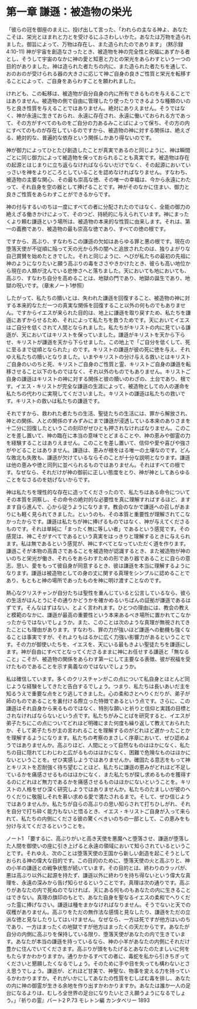 # 第一章 謙遜：被造物の栄光

「彼らの冠を御座のまえに、投げ出して言った、「われらの主なる神よ、あなたこそは、栄光とほまれと力とを受けるにふさわしいかた。あなたは万物を造られました。御旨によって、万物は存在し、また造られたのであります」 (黙示録4:10-11)
神が宇宙を創造なさったとき、被造物を神の完全性と祝福にあずかる者とし、そうして宇宙のなかに神の愛と知恵と力との栄光をあらわすという一つの目的がありました。神は造られた者たちの内に、また造られた者たちを通して、おのおのが受けられる器の大きさに応じて神ご自身の良きご性質と栄光を転移することによって、ご自身をあらわすことを願われました。

けれども、この転移は、被造物が自分自身の内に所有できるものを与えることではありません。被造物の側で自由に管理したり使ったりできるような種類のいのちと良き性質を与えることではありません。絶対にありえません。そうではなく、神が永遠に生きておられ、永遠に存在され、永遠に働いておられる方であって、その方がすべてのものをご自分の力あるみことばによって保ち、その方の内にすべてのものが存在しているのですから、被造物の神に対する関係は、絶えざる、絶対的な、普遍的な依存という関係しかあり得ないのです。

神が御力によってひとたび創造したことが真実であるのと同じように、神は瞬間ごとに同じ御力によって被造物を保っておられることも真実です。被造物は存在の起源とはじまりに立ち返らなければならないだけでなく、その起源においていっさいを神をよりどころとしていることを認めなければなりません。すなわち、被造物の主要な関心、その最も崇高な徳、その唯一の幸福は、今から永遠にわたって、それ自身を空の器として捧げることです。神がそのなかに住まい、御力と良きご性質をあらわすことができるからです。

神の付与するいのちは一度にすべての者に分配されたのではなく、全能の御力の絶えざる働きかけによって、そのつど、持続的に与えられています。神にまったくより頼む謙遜という場所は、被造物の本来的な性質に由来します。それは、第一の義務であり、被造物の最も崇高な徳であり、すべての徳の根です。

ですから、高ぶり、すなわちこの謙遜の欠如はあらゆる罪と悪の根です。現在の堕落天使が不従順に陥って天の光から外の闇へと追放されたのは、独りよがりな自己賞賛を始めたときでした。それと同じように、へびが私たちの最初の先祖に神のようになりたいと願う高ぶりの毒をささやきかけたとき、彼らも高い地位から現在の人類が沈んでいる悲惨さへと落ちました。天においても地においても、高ぶり、すなわち自分を高めることは、地獄の門であり、地獄の誕生であり、地獄の呪いです。（章末ノート1参照）

したがって、私たちの贖いとは、失われた謙遜を回復すること、被造物の神に対する本来的なただ一つの真実な関係を回復すること以外の何ものでもありません。ですからイエスが来られた目的は、地上に謙遜を取り戻すため、私たちを謙遜にあずからせるため、それによって私たちを救うためです。天においてイエスはご自分を低くされて人間となられました。私たちがキリストの内に見ている謙遜が、天においてはキリストを保っていました。謙遜がキリストを天から下らせ、キリストが謙遜を天から下らせました。この地上で「ご自分を低くして、死に至るまで従順となられた」のです。キリストの謙遜が彼の死に徳を与え、それゆえ私たちの贖いとなりました。いまやキリストの分け与える救いとはキリストご自身のいのちと死、キリストご自身のご性質と霊、キリストご自身の謙遜を転移させること以下のものではなく、それ以外のものでもありません。キリストご自身の謙遜はキリストの神に対する関係と彼の贖いのわざの、土台であり、根です。イエス・キリストが完全な謙遜の生涯によって、被造物としての人の運命を私たちの代わりに実現してくださいました。キリストの謙遜は私たちの救いです。キリストの救いは私たちの謙遜です。

それですから、救われた者たちの生活、聖徒たちの生活には、罪から解放され、神との関係、人との関係のすみずみにまで謙遜が浸透している本来のありさまを十二分に回復したというこの刻印がぜひとも押されなければなりません。このことを差し置いて、神の臨在に本当の意味でとどまることや、神の恵みや御霊の力を経験することはありえません。このことを差し置いて、信仰や愛や喜びや強さがやどることはありません。謙遜は、恵みが根をはる唯一の土壌なのです。どんな敗北も失敗も、謙遜が欠けているならそのことが十分な説明となります。謙遜は他の恵みや徳と同列に並べられるものではありません。それはすべての根です。なぜなら、それだけが神の御前に正しい態度をとり、神が神としてあらゆることをなさるのを妨げないからです。

神は私たちを理性的な存在に造ってくださったので、私たちはある命令についてその本質を洞察し、その命令の絶対的な必要性を真に理解すればするほど、ますます自ら進んで、心から従うようになります。教会のなかで謙遜への召しがあまりにも軽く見られてきました。というのも、その本質と重要性が理解されてこなかったからです。謙遜は私たちが神に捧げるものではなく、神が与えてくださるものです。それは単純に「まったく無に等しい者」であるという感覚です。その感覚は、神こそがすべてであるという真実をはっきりと理解するときに与えられます。私は無であるという感覚が、神にすべてとなっていただく道を作ります。謙遜こそが本物の高貴さであることを被造物が認識するとき、また被造物が神のいのちと栄光が働き、それらをあらわすための形であり器であることに自らの意志、思い、愛をもって彼自身が同意するとき、彼は謙遜を本当に理解するようになります。謙遜は被造物としての身の丈に関する真理をシンプルに認めることであり、もともと神の場所であったものを神に明け渡すことなのです。

熱心なクリスチャンが自分たちは聖性を重んじていると公言しているなら、彼らの生活がほんとうにその通りかどうかを確かめるいちばんの証拠が謙遜であるはずです。そんなはずはない、とよく言われます。ひとつの理由には、教会の教えと模範のなかに、謙遜が最高の重要性という本来あるべき場所に置かれてこなかったからではないでしょうか。また、このことは次のような真理が無視されてきたことにも理由があります。すなわち、罪の力が強いほど謙遜への動機も強くなることは事実ですが、それよりもはるかに広く力強い影響力があるということです。その力が御使いたちを、イエスを、天にいる最もきよい聖徒たちを謙遜にします。神が自由にすべてとなってくださるままに神にお任せする謙遜と「無なること」こそが、被造物の関係をあらわす第一にして主要なる表徴、彼が祝福を受けたものであることを示す奥義なのではないでしょうか。

私は確信しています。多くのクリスチャンがこの点について私自身とほとんど同じような経験をしてきたと告白するでしょう。つまり、私たちは長いあいだ主を知るうえで重要な点をとり逃してきました。心の柔和さとへりくだりが、弟子が師のものであることを裏付ける際立った特徴であるという点です。さらに、この謙遜はそれ自身から来るものではなく、特別な願いと祈りと信仰と実践の目標とされなければならないという点です。私たちがみことばを研究すると、イエスが弟子たちにこの点についてどれほど明確にまた何度も繰り返して教えておられたか、そして弟子たちが主の言われることを理解するのがどれほど遅かったことかを理解するようになります。私たちの考察のまさしく序章において、ぜひ認めようではありませんか。高ぶりほど、人間にとって自然なものはほかになく、私たちの目に隠れてじわじわと広がるものはほかになく、困難で危険なものはほかにないということを。ぜひ実感しようではありませんか。確固たる意志をもって神とキリストを忍耐強く待ち望むことほど、私たちに謙遜の恵みがどれほど不足しているかを痛感させるものはほかになく、また私たちが探し求めるものを獲得するのにどれほど無力であるかを痛感させるものはほかにないということを。キリストの人格をぜひ深く研究しようではありませんか。私たちのたましいが彼のへりくだりに敬服しそれを慕い求める愛で満たされるまで。そして、ぜひ信じようではありませんか。私たちが自らの高ぶりの思い知らされて打ちひしがれ、それを自分で打ち砕く能力もないと悟るとき、イエス・キリストご自身が入って来られて、私たちの内側にくださる彼の驚くべきいのちの一部として、この恵みをも分け与えてくださるということを。

ノート1 「要するに、高ぶりがいと高き天使を悪魔へと堕落させ、謙遜が堕落した人間を御使いの座に引き上げると永遠の領域において知らされているということです。それゆえ、次のことは堕落天使の王国から新しい創造を起こそうとしておられる神の偉大な目的です。この目的のために、堕落天使の火と高ぶりと、神の小羊の謙遜との戦争状態が続いています。その目的とは、終わりのラッパが、悪は高ぶり以外に起源を持たず、謙遜以外に終わりを持ち得ないという偉大な真理を、永遠の深みから告げ知らせるということです。真理は次の通りです。高ぶりがあなたの内で死ぬのでなければ、天にある何ものもあなたの内に生きることはできない。真理の旗印のもとで、あなた自身を聖なるイエスの柔和でへりくだった霊に捧げなさい。謙遜は種をまかなければなりません。そうでないと天での収穫がありません。高ぶりをただの無作法な感情と見なしたり、謙遜をただの立派な徳と見なしたりしてはいけません。なぜなら、一方は死ですが他方はいのちであり、一方はまったくの地獄ですが他方はまったくの天だからです。あなたが自分の内側に高ぶりを保持している限り、堕落天使があなたの内で生きています。あなたが本当の謙遜を持っているなら、神の小羊があなたの内側にそれだけ豊かに住んでいてくださます。高ぶりが頭をもたげるとあなたのたましいに何をもたらすかわかりますか。通りかかるすべての者に、毒蛇を私から引きちぎってくださいと懇願したくなるでしょう。そのために手や目を失っても構わないとさえ思うでしょう。謙遜が、どれほど甘美で、神聖な、物事を変える力を持っているかわかりますか。それがいかにしてあなたの性質をむしばむ毒を排し、あなたの内に神の御霊が生きる余地を作り出すかわかりますか。あなたは誰か一人の足台になるよりは、むしろ全世界の足台になりたいとさえ願うようになるでしょう。」『祈りの霊』パート2 P.73 モレトン編 カンタベリー 1893
